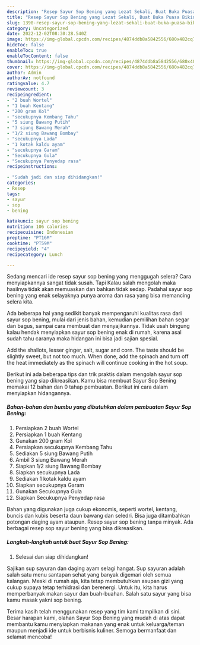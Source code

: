 ```yaml
---
description: "Resep Sayur Sop Bening yang Lezat Sekali, Buat Buka Puasa Bikin Ngiler"
title: "Resep Sayur Sop Bening yang Lezat Sekali, Buat Buka Puasa Bikin Ngiler"
slug: 1390-resep-sayur-sop-bening-yang-lezat-sekali-buat-buka-puasa-bikin-ngiler
category: Uncategorized
date: 2022-12-02T08:30:28.540Z
image: https://img-global.cpcdn.com/recipes/4874ddb8a5842556/680x482cq70/sayur-sop-bening-foto-resep-utama.jpg
hideToc: false
enableToc: true
enableTocContent: false
thumbnail: https://img-global.cpcdn.com/recipes/4874ddb8a5842556/680x482cq70/sayur-sop-bening-foto-resep-utama.jpg
cover: https://img-global.cpcdn.com/recipes/4874ddb8a5842556/680x482cq70/sayur-sop-bening-foto-resep-utama.jpg
author: Admin
authorAv: notfound
ratingvalue: 4.7
reviewcount: 3
recipeingredient:
- "2 buah Wortel"
- "1 buah Kentang"
- "200 gram Kol"
- "secukupnya Kembang Tahu"
- "5 siung Bawang Putih"
- "3 siung Bawang Merah"
- "1/2 siung Bawang Bombay"
- "secukupnya Lada"
- "1 kotak kaldu ayam"
- "secukupnya Garam"
- "Secukupnya Gula"
- "Secukupnya Penyedap rasa"
recipeinstructions:

- "Sudah jadi dan siap dihidangkan!"
categories:
- Resep
tags:
- sayur
- sop
- bening

katakunci: sayur sop bening 
nutrition: 106 calories
recipecuisine: Indonesian
preptime: "PT16M"
cooktime: "PT59M"
recipeyield: "4"
recipecategory: Lunch

---
```



Sedang mencari ide resep sayur sop bening yang menggugah selera? Cara menyiapkannya sangat tidak susah. Tapi Kalau salah mengolah maka hasilnya tidak akan memuaskan dan bahkan tidak sedap. Padahal sayur sop bening yang enak selayaknya punya aroma dan rasa yang bisa memancing selera kita.


Ada beberapa hal yang sedikit banyak mempengaruhi kualitas rasa dari sayur sop bening, mulai dari jenis bahan, kemudian pemilihan bahan segar dan bagus, sampai cara membuat dan menyajikannya. Tidak usah bingung kalau hendak menyiapkan sayur sop bening enak di rumah, karena asal sudah tahu caranya maka hidangan ini bisa jadi sajian spesial.

Add the shallots, lesser ginger, salt, sugar and corn. The taste should be slightly sweet, but not too much. When done, add the spinach and turn off the heat immediately as the spinach will continue cooking in the hot soup.


Berikut ini ada beberapa tips dan trik praktis dalam mengolah sayur sop bening yang siap dikreasikan. Kamu bisa membuat Sayur Sop Bening memakai 12 bahan dan 0 tahap pembuatan. Berikut ini cara dalam menyiapkan hidangannya.

<!--inarticleads1-->

##### Bahan-bahan dan bumbu yang dibutuhkan dalam pembuatan Sayur Sop Bening:

1. Persiapkan 2 buah Wortel
1. Persiapkan 1 buah Kentang
1. Gunakan 200 gram Kol
1. Persiapkan secukupnya Kembang Tahu
1. Sediakan 5 siung Bawang Putih
1. Ambil 3 siung Bawang Merah
1. Siapkan 1/2 siung Bawang Bombay
1. Siapkan secukupnya Lada
1. Sediakan 1 kotak kaldu ayam
1. Siapkan secukupnya Garam
1. Gunakan Secukupnya Gula
1. Siapkan Secukupnya Penyedap rasa


Bahan yang digunakan juga cukup ekonomis, seperti wortel, kentang, buncis dan kubis beserta daun bawang dan seledri. Bisa juga ditambahkan potongan daging ayam ataupun. Resep sayur sop bening tanpa minyak. Ada berbagai resep sop sayur bening yang bisa dikreasikan. 

<!--inarticleads2-->

##### Langkah-langkah untuk buat Sayur Sop Bening:


1. Selesai dan siap dihidangkan!

Sajikan sup sayuran dan daging ayam selagi hangat. Sup sayuran adalah salah satu menu santapan sehat yang banyak digemari oleh semua kalangan. Meski di rumah aja, kita tetap membutuhkan asupan gizi yang cukup supaya tetap terhidrasi dan berenergi. Untuk itu, kita harus memperbanyak makan sayur dan buah-buahan. Salah satu sayur yang bisa kamu masak yakni sop bening. 

Terima kasih telah menggunakan resep yang tim kami tampilkan di sini. Besar harapan kami, olahan Sayur Sop Bening yang mudah di atas dapat membantu kamu menyiapkan makanan yang enak untuk keluarga/teman maupun menjadi ide untuk berbisnis kuliner. Semoga bermanfaat dan selamat mencoba!
